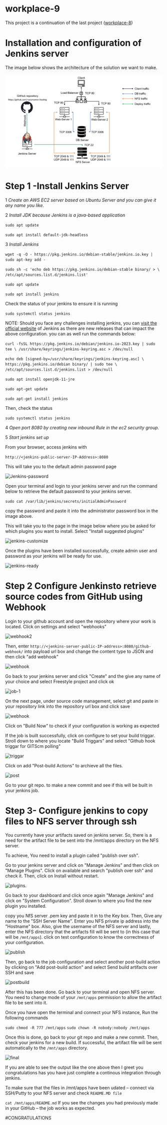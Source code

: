 # workplace-9

This project is a continuation of the last project ([workplace-8](https://github.com/olaniyi2oguns/Workplace-8.git))

# Installation and configuration of Jenkins server

The image below shows the architecture of the solution we want to make. 

![Solution](./image/Solution.jpg)

# Step 1 -Install Jenkins Server

1 *Create an AWS EC2 server based on Ubuntu Server and you can give it any name you like*.

2 *Install JDK because Jenkins is a java-based application*

`sudo apt update`

`sudo apt install default-jdk-headless`

3 *Install Jenkins*

`wget -q -O - https://pkg.jenkins.io/debian-stable/jenkins.io.key | sudo apt-key add -`

`sudo sh -c 'echo deb https://pkg.jenkins.io/debian-stable binary/ > \  /etc/apt/sources.list.d/jenkins.list'`

`sudo apt update`

`sudo apt install jenkins`

Check the status of your jenkins to ensure it is running

`sudo systemctl status jenkins`

NOTE: Should you face any challenges installing jenkins, you can [visit the official website](https://www.jenkins.io/doc/book/installing/linux/) of Jenkins as there are new releases that can impact the above configuration. you can as well run the commands below:

`curl -fsSL https://pkg.jenkins.io/debian/jenkins.io-2023.key | sudo tee \
  /usr/share/keyrings/jenkins-keyring.asc > /dev/null`

`echo deb [signed-by=/usr/share/keyrings/jenkins-keyring.asc] \
  https://pkg.jenkins.io/debian binary/ | sudo tee \
  /etc/apt/sources.list.d/jenkins.list > /dev/null`

`sudo apt install openjdk-11-jre`

`sudo apt-get update`

`sudo apt-get install jenkins`

Then, check the status

`sudo systemctl status jenkins`


4 *Open port 8080 by creating new inbound Rule in the ec2 security group.*

5 *Start jenkins set up*

From your browser, access jenkins with

```http://<jenkins-public-server-IP-Address>:8080```

This will take you to the default admin password page

![Jenkins-password](./image/jenkins-confirm-1.jpg)

Open your terminal and login to your jenkins server and run the command below to retrieve the default password to your jenkins server.

`sudo cat /var/lib/jenkins/secrets/initialAdminPassword`

copy the password and paste it into the administrator password box in the image above.

This will take you to the page in the image below where you be asked for which plugins you want to install. Select "Install suggested plugins"

![jenkins-customize](./image/jenkins-customize.jpg)

Once the plugins have been installed successfully, create admin user and password as your jenkins will be ready for use.

![jenkins-ready](./image/jenkins-instance-config.jpg)

# Step 2 Configure Jenkinsto retrieve source codes from GitHub using Webhook

Login to your github account and open the repository where your work is located. Click on settings and select "webhooks"



![webhook2](./image/webhook-github.jpg)

Then, enter `http://<jenkins-server-public-IP-address>:8080/github-webhook/` into payload url box and change the content type to JSON and then click "add webhook"

![webhook](./image/webhook-jenkins.jpg)

Go back to your jenkins server and click "Create" and the give any name of your choice and select Freestyle project and click ok

![job-1](./image/job1.jpg)

On the next page, under source code management, select git and paste in your repository link into the repository url box and click save

![webhook](./image/git-url.jpg)

Click on "Build Now" to check if your configuration is working as expected

If the job is built successfully, click on configure to set your build triggar. Stroll down to where you locate "Build Triggars" and select "Github hook triggar for GITScm polling"

![triggar](./image/build-triggar.jpg)


Click on add "Post-build Actions" to archieve all the files.

![post](./image/postbuild.jpg)

Go to your git repo. to make a new commit and see if this will be built in your jenkins job.

# Step 3- Configure jenkins to copy files to NFS server through ssh

You currently have your artifacts saved on jenkins server. So, there is a need for the artifact file to be sent into the /mnt/apps directory on the NFS server.

To achieve, You need to install a plugin called "publish over ssh".

Go to your jenkins server and click on "Manage Jenkins" and then click on "Manage Plugins". Click on available and search "publish over ssh" and check it. Then, click on Install without restart.

![plugins](./image/plugins.jpg).

Go back to your dashboard and click once again "Manage Jenkins" and click on "System Configuration". Stroll down to where you find the new plugin you installed.

copy you NfS server .pem key and paste it in to the Key box. Then, Give any name to the "SSH Server Name". Enter you NFS private ip address into the "Hostname" box. Also, give the username of the NFS server and lastly, enter the NFS directory that the artifacts fill will be sent to (in this case that will be `/mnt/apps`). click on test configuration to know the correctness of your configuration.

![publish](./image/sshserver.jpg)


Then, go back to the job configuration and select another post-build action by clicking on "Add post-build action" and select Send build artifacts over SSH and save

![postbuild](./image/ssh-in-job.jpg)

After this has been done. Go back to your terminal and open NFS server. You need to change mode of your `/mnt/apps` permission to allow the artifact file to be sent into it.

Once you have open the terminal and connect your NFS instance, Run the following commands

`sudo chmod -R 777 /mnt/apps`
`sudo chown -R nobody:nobody /mnt/apps`

Once this is done, go back to your git repo and make a new commit. Then, check your jenkins for a new build. If successful, the artifact file will be sent automatically to the `/mnt/apps` directory. 

![final](./image/Final%20output.jpg)

If you are able to see the output like the one above then I greet you congratulations has you have just complete a continous integration through jenkins.

To make sure that the files in /mnt/apps have been udated – connect via SSH/Putty to your NFS server and check `README.MD file`

`cat /mnt/apps/README.md`
If you see the changes you had previously made in your GitHub – the job works as expected.


#CONGRATULATIONS